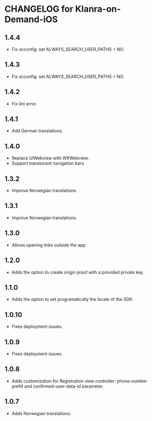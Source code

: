 # CHANGELOG for Klanra-on-Demand-iOS

## 1.4.4
* Fix xcconfig: set ALWAYS_SEARCH_USER_PATHS = NO.

## 1.4.3
* Fix xcconfig: set ALWAYS_SEARCH_USER_PATHS = NO.

## 1.4.2
* Fix lint error.

## 1.4.1
* Add German translations.

## 1.4.0
* Replace UIWebview with WKWebview.
* Support translucent navigation bars.

## 1.3.2
* Improve Norwegian translations.

## 1.3.1
* Improve Norwegian translations.

## 1.3.0
* Allows opening links outside the app.

## 1.2.0
* Adds the option to create origin proof with a provided private key.

## 1.1.0
* Adds the option to set programatically the locale of the SDK.

## 1.0.10
* Fixes deployment issues.

## 1.0.9
* Fixes deployment issues.

## 1.0.8
* Adds customization for Registration view controller: phone-number prefill and confirmed-user-data-id parameter.

## 1.0.7
* Adds Norwegian translations.

